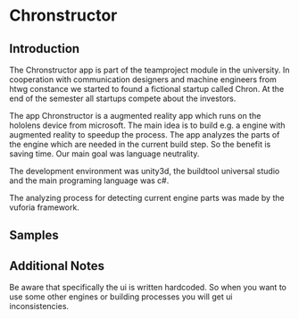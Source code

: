 # Chronstructor
## Introduction
The Chronstructor app is part of the teamproject module in the university.
In cooperation with communication designers and machine engineers from htwg constance we started to found a fictional startup called Chron.
At the end of the semester all startups compete about the investors.

The app Chronstructor is a augmented reality app which runs on the hololens device from microsoft.
The main idea is to build e.g. a engine with augmented reality to speedup the process. The app analyzes the parts of the engine which are needed in the current build step. So the benefit is saving time. Our main goal was language neutrality.

The development environment was unity3d, the buildtool universal studio and the main programing language was c#.

The analyzing process for detecting current engine parts was made by the vuforia framework.

## 

## Samples

## Additional Notes
Be aware that specifically the ui is written hardcoded. So when you want to use some other engines or building processes you will get ui inconsistencies.
